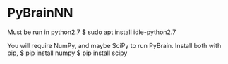 # PyBrainNN
Must be run in python2.7
$ sudo apt install idle-python2.7

You will require NumPy, and maybe SciPy to run PyBrain.
Install both with pip, 
$ pip install numpy
$ pip install scipy
